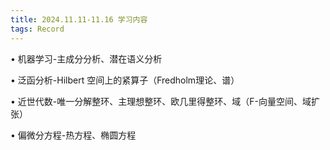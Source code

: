 ```yaml
---
title: 2024.11.11-11.16 学习内容
tags: Record
---
```


&#8226; 机器学习-主成分分析、潜在语义分析

&#8226; 泛函分析-Hilbert 空间上的紧算子（Fredholm理论、谱）

&#8226; 近世代数-唯一分解整环、主理想整环、欧几里得整环、域（F-向量空间、域扩张）

&#8226; 偏微分方程-热方程、椭圆方程

